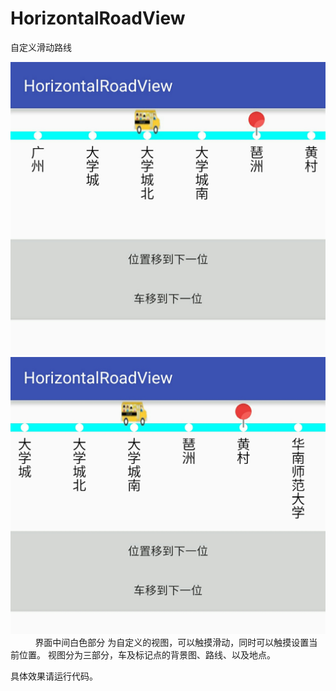 ﻿# HorizontalRoadView
自定义滑动路线

![image](https://github.com/linhuan1994/HorizontalRoadView/blob/master/pic1.jpg)
![image](https://github.com/linhuan1994/HorizontalRoadView/blob/master/pic2.jpg)
         
界面中间白色部分 为自定义的视图，可以触摸滑动，同时可以触摸设置当前位置。
视图分为三部分，车及标记点的背景图、路线、以及地点。

具体效果请运行代码。